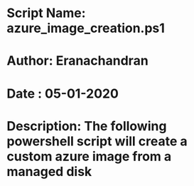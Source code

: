 # Script Name: azure_image_creation.ps1
# Author: Eranachandran
# Date : 05-01-2020
# Description: The following powershell script will create a custom azure image from a managed disk
